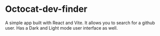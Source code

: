 # Octocat-dev-finder


A simple app built with React and Vite. It allows you to search for a github user. Has a Dark and Light mode user interface as well.